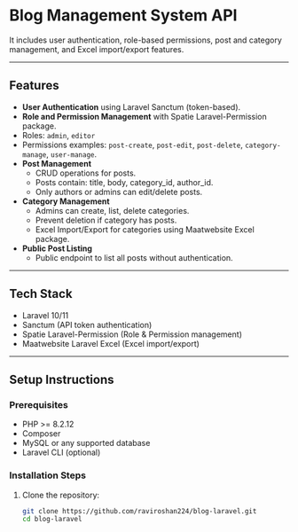 # Blog Management System API

It includes user authentication, role-based permissions, post and category management, and Excel import/export features.

---

## Features

- **User Authentication** using Laravel Sanctum (token-based).
- **Role and Permission Management** with Spatie Laravel-Permission package.
- Roles: `admin`, `editor`
- Permissions examples: `post-create`, `post-edit`, `post-delete`, `category-manage`, `user-manage`.
- **Post Management**
  - CRUD operations for posts.
  - Posts contain: title, body, category_id, author_id.
  - Only authors or admins can edit/delete posts.
- **Category Management**
  - Admins can create, list, delete categories.
  - Prevent deletion if category has posts.
  - Excel Import/Export for categories using Maatwebsite Excel package.
- **Public Post Listing**
  - Public endpoint to list all posts without authentication.

---

## Tech Stack

- Laravel 10/11
- Sanctum (API token authentication)
- Spatie Laravel-Permission (Role & Permission management)
- Maatwebsite Laravel Excel (Excel import/export)

---

## Setup Instructions

### Prerequisites

- PHP >=  8.2.12 
- Composer
- MySQL or any supported database
- Laravel CLI (optional)

### Installation Steps

1. Clone the repository:

   ```bash
   git clone https://github.com/raviroshan224/blog-laravel.git
   cd blog-laravel
